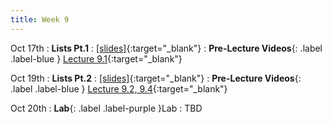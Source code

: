 ```yaml
---
title: Week 9
---
```

Oct 17th
: **Lists Pt.1**
  : [\[slides\]](https://docs.google.com/presentation/d/1Kd0Wy07nNMwbNhwDFdXQKxEH1soC0hipkeFlvfBC0t8/edit?usp=sharing){:target="_blank"}
: **Pre-Lecture Videos**{: .label .label-blue } [Lecture 9.1](https://youtube.com/playlist?list=PLr509y092L29-owhexIGvYZYF4-hfRGbJ){:target="_blank"}

Oct 19th
: **Lists Pt.2**
  : [\[slides\]](){:target="_blank"}
: **Pre-Lecture Videos**{: .label .label-blue } [Lecture 9.2, 9.4](https://youtube.com/playlist?list=PLr509y092L29-owhexIGvYZYF4-hfRGbJ){:target="_blank"}

Oct 20th
: **Lab**{: .label .label-purple }Lab : TBD

